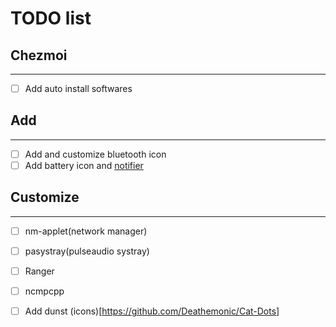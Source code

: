 # TODO list 

## Chezmoi

---

- [ ] Add auto install softwares

## Add

---

- [ ] Add and customize bluetooth icon
- [ ] Add battery icon and [notifier](https://github.com/ericmurphyxyz/dotfiles/tree/master/.local/bin)

## Customize

---

- [ ] nm-applet(network manager)
- [ ] pasystray(pulseaudio systray)
- [ ] Ranger
- [ ] ncmpcpp
- [ ] Add dunst (icons)[https://github.com/Deathemonic/Cat-Dots]


